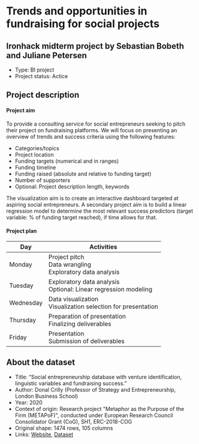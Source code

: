 # Trends and opportunities in fundraising for social projects
## Ironhack midterm project by Sebastian Bobeth and Juliane Petersen
- Type: BI project
- Project status: Actice

## Project description
#### Project aim
To provide a consulting service for social entrepreneurs seeking to pitch their project on fundraising platforms. We will focus on presenting an overview of trends and success criteria using the following features:
- Categories/topics
- Project location
- Funding targets (numerical and in ranges)
- Funding timeline
- Funding raised (absolute and relative to funding target)
- Number of supporters
- Optional: Project description length, keywords   

The visualization aim is to create an interactive dashboard targeted at aspiring social entrepreneurs. A secondary project aim is to build a linear regression model to determine the most relevant success predictors (target variable: % of funding target reached), if time allows for that.

#### Project plan
| Day       | Activities                                                          |
| --------- | ------------------------------------------------------------------- |
| Monday    | Project pitch <br/>Data wrangling <br/>Exploratory data analysis    |
| Tuesday   | Exploratory data analysis <br/>Optional: Linear regression modeling |
| Wednesday | Data visualization <br/>Visualization selection for presentation    |
| Thursday  | Preparation of presentation <br/>Finalizing deliverables            |
| Friday    | Presentation <br/>Submission of deliverables                        |

## About the dataset
- Title: “Social entrepreneurship database with venture identification, linguistic variables and fundraising success.”
- Author: Donal Crilly (Professor of Strategy and Entrepreneurship, London Business School)
- Year: 2020
- Context of origin: Research project "Metaphor as the Purpose of the Firm (METAPoF)", conducted under European Research Council Consolidator Grant (CoG), SH1, ERC-2018-COG
- Original shape: 1474 rows, 105 columns
- Links: [Website](https://lbsresearch.london.edu/id/eprint/1553/), [Dataset](https://lbsresearch.london.edu/id/eprint/1553/1/Social_enterpreneurship_data_with_venture_identification_linguistic_variables_and_fundraising_success.xlsx)
